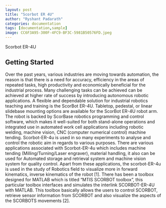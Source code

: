 ```yaml
---
layout: post
title: "Scorbot ER 4U"
author: "Ryshant Padarath"
categories: documentation
tags: [documentation,sample]
image: CC6F3A95-300F-4FC9-BF3C-5981B50576FD.jpeg
---
```


Scorbot ER-4U
## Getting Started

Over the past years, various industries are moving towards automation, the reason is that there is a need for accuracy, efficiency in the areas of repeated tasks, high productivity and economically beneficial for the industrial process. Many challenging tasks can be achieved can be achieved at higher rate of success by introducing autonomous robotic applications. A flexible and dependable solution for industrial robotics teaching and training is the ScorBot ER-4U. Tabletop, pedestal, or linear slidebase mounting options are available for the ScorBot ER-4U robot arm. The robot is backed by ScorBase robotics programming and control software, which makes it well-suited for both stand-alone operations and integrated use in automated work cell applications including robotic welding, machine vision, CNC (computer numerical control) machine tending. Scorbot-ER-4u is used in so many experiments to analyse and control the robotic aim in regards to various purposes. There are various applications associated with Scorbot-ER-4u which includes machine tending (Milling/Turning/Laser engraver), material handling, it also can be used for Automated storage and retrieval system and machine vision system for quality control. Apart from these applications, the scorbot-ER-4u is used in the study of Robotics field to visualize more in forward kinematics, inverse kinematics of the robot [1]. There has been a toolbox designed for MATLAB which is titled “MTIS SCORBOT toolbox”, this particular toolbox interfaces and simulates the interlink SCORBOT-ER-4U with MATLAB. This toolbox basically allows the users to control SCORBOT, retrieve sensor information from SCORBOT and also visualize the aspects of the SCORBOTS movements [2].
